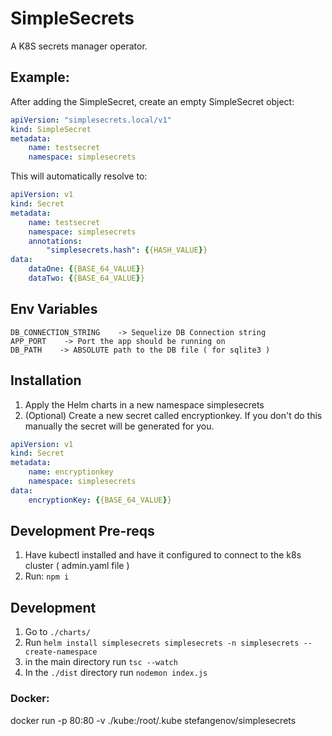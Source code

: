 # SimpleSecrets

A K8S secrets manager operator. 


## Example:
After adding the SimpleSecret, create an empty SimpleSecret object:
~~~yaml
apiVersion: "simplesecrets.local/v1"
kind: SimpleSecret
metadata:
    name: testsecret
    namespace: simplesecrets
~~~
This will automatically resolve to:
~~~yaml
apiVersion: v1
kind: Secret
metadata:
    name: testsecret
    namespace: simplesecrets
    annotations:
        "simplesecrets.hash": {{HASH_VALUE}}
data:
    dataOne: {{BASE_64_VALUE}}
    dataTwo: {{BASE_64_VALUE}}
~~~

## Env Variables
~~~
DB_CONNECTION_STRING    -> Sequelize DB Connection string
APP_PORT    -> Port the app should be running on
DB_PATH    -> ABSOLUTE path to the DB file ( for sqlite3 )
~~~

## Installation
1. Apply the Helm charts in a new namespace simplesecrets
2. (Optional) Create a new secret called encryptionkey. If you don't do this manually the secret will be generated for you.
~~~yaml
apiVersion: v1
kind: Secret
metadata:
    name: encryptionkey
    namespace: simplesecrets
data:
    encryptionKey: {{BASE_64_VALUE}}
~~~

## Development Pre-reqs
1. Have kubectl installed and have it configured to connect to the k8s cluster ( admin.yaml file )
2. Run: `npm i`

## Development
1. Go to `./charts/`
2. Run `helm install simplesecrets simplesecrets -n simplesecrets --create-namespace`
3. in the main directory run `tsc --watch`
4. In the `./dist` directory run `nodemon index.js`

### Docker:
docker run -p 80:80 -v ./kube:/root/.kube stefangenov/simplesecrets


















